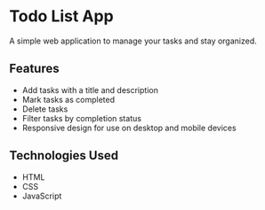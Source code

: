 # Todo List App

A simple web application to manage your tasks and stay organized.

## Features

- Add tasks with a title and description
- Mark tasks as completed
- Delete tasks
- Filter tasks by completion status
- Responsive design for use on desktop and mobile devices

## Technologies Used

- HTML
- CSS
- JavaScript
